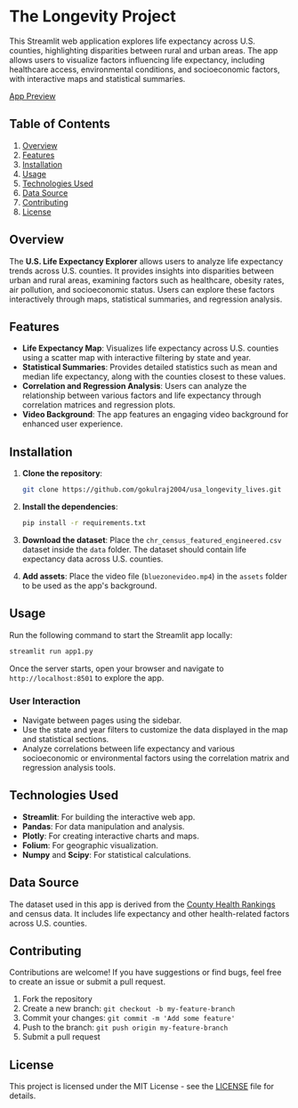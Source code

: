 # The Longevity Project

This Streamlit web application explores life expectancy across U.S. counties, highlighting disparities between rural and urban areas. The app allows users to visualize factors influencing life expectancy, including healthcare access, environmental conditions, and socioeconomic factors, with interactive maps and statistical summaries.

[App Preview](https://uslongevitylives-kojmj.streamlit.app/)

## Table of Contents

1. [Overview](#overview)
2. [Features](#features)
3. [Installation](#installation)
4. [Usage](#usage)
5. [Technologies Used](#technologies-used)
6. [Data Source](#data-source)
7. [Contributing](#contributing)
8. [License](#license)

## Overview

The **U.S. Life Expectancy Explorer** allows users to analyze life expectancy trends across U.S. counties. It provides insights into disparities between urban and rural areas, examining factors such as healthcare, obesity rates, air pollution, and socioeconomic status. Users can explore these factors interactively through maps, statistical summaries, and regression analysis.

## Features

- **Life Expectancy Map**: Visualizes life expectancy across U.S. counties using a scatter map with interactive filtering by state and year.
- **Statistical Summaries**: Provides detailed statistics such as mean and median life expectancy, along with the counties closest to these values.
- **Correlation and Regression Analysis**: Users can analyze the relationship between various factors and life expectancy through correlation matrices and regression plots.
- **Video Background**: The app features an engaging video background for enhanced user experience.
  
## Installation

1. **Clone the repository**:
    ```bash
    git clone https://github.com/gokulraj2004/usa_longevity_lives.git
    ```

2. **Install the dependencies**:
    ```bash
    pip install -r requirements.txt
    ```

3. **Download the dataset**:
   Place the `chr_census_featured_engineered.csv` dataset inside the `data` folder. The dataset should contain life expectancy data across U.S. counties.

4. **Add assets**:
   Place the video file (`bluezonevideo.mp4`) in the `assets` folder to be used as the app's background.

## Usage

Run the following command to start the Streamlit app locally:

```bash
streamlit run app1.py
```

Once the server starts, open your browser and navigate to `http://localhost:8501` to explore the app.

### User Interaction

- Navigate between pages using the sidebar.
- Use the state and year filters to customize the data displayed in the map and statistical sections.
- Analyze correlations between life expectancy and various socioeconomic or environmental factors using the correlation matrix and regression analysis tools.

## Technologies Used

- **Streamlit**: For building the interactive web app.
- **Pandas**: For data manipulation and analysis.
- **Plotly**: For creating interactive charts and maps.
- **Folium**: For geographic visualization.
- **Numpy** and **Scipy**: For statistical calculations.

## Data Source

The dataset used in this app is derived from the [County Health Rankings](https://www.countyhealthrankings.org/) and census data. It includes life expectancy and other health-related factors across U.S. counties.

## Contributing

Contributions are welcome! If you have suggestions or find bugs, feel free to create an issue or submit a pull request.

1. Fork the repository
2. Create a new branch: `git checkout -b my-feature-branch`
3. Commit your changes: `git commit -m 'Add some feature'`
4. Push to the branch: `git push origin my-feature-branch`
5. Submit a pull request

## License

This project is licensed under the MIT License - see the [LICENSE](LICENSE) file for details.

